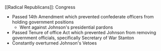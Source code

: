 
[[Radical Republicans]]: Congress
- Passed 14th Amendment which prevented confederate officers from holding government positions
	- Went against Johnson's presidential pardons
- Passed Tenure of office Act which prevented Johnson from removing government officials, specifically Secretary of War Stanton
- Constantly overturned Johnson's Vetoes





